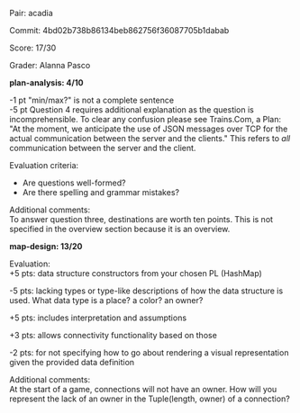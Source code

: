 Pair: acadia

Commit: 4bd02b738b86134beb862756f36087705b1dabab

Score: 17/30

Grader: Alanna Pasco

**plan-analysis: 4/10**

-1 pt "min/max?" is not a complete sentence<br>
-5 pt Question 4 requires additional explanation as the question is incomprehensible. To clear any confusion please see Trains.Com, a Plan: "At the moment, we anticipate the use of JSON messages over TCP for the actual communication between the server and the clients." This refers to *all* communication between the server and the client.

Evaluation criteria:<br>
- Are questions well-formed?
- Are there spelling and grammar mistakes?

Additional comments:<br>
To answer question three, destinations are worth ten points. This is not specified in the overview section because it is an overview.

**map-design: 13/20**

Evaluation:<br>
+5 pts: data structure constructors from your chosen PL (HashMap)

-5 pts: lacking types or type-like descriptions of how the data structure is used. What data type is a place? a color? an owner?

+5 pts: includes interpretation and assumptions

+3 pts: allows connectivity functionality based on those

-2 pts: for not specifying how to go about rendering a visual representation given the provided data definition

Additional comments:<br>
At the start of a game, connections will not have an owner. How will you represent the lack of an owner in the Tuple(length, owner) of a connection?
